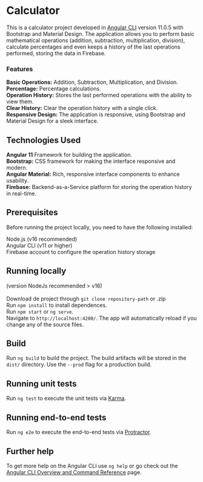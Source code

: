 # Calculator

This is a calculator project developed in [Angular CLI](https://github.com/angular/angular-cli) version 11.0.5 with Bootstrap and Material Design. The application allows you to perform basic mathematical operations (addition, subtraction, multiplication, division), calculate percentages and even keeps a history of the last operations performed, storing the data in Firebase.

<h3>Features</h3>
<b>Basic Operations:</b> Addition, Subtraction, Multiplication, and Division.<br>
<b>Percentage:</b> Percentage calculations.<br>
<b>Operation History:</b> Stores the last performed operations with the ability to view them.<br>
<b>Clear History:</b> Clear the operation history with a single click.<br>
<b>Responsive Design:</b> The application is responsive, using Bootstrap and Material Design for a sleek interface.<br>

## Technologies Used
<b>Angular 11</b> Framework for building the application. <br>
<b>Bootstrap:</b> CSS framework for making the interface responsive and modern.<br>
<b>Angular Material:</b> Rich, responsive interface components to enhance usability.<br>
<b>Firebase:</b> Backend-as-a-Service platform for storing the operation history in real-time.<br>

## Prerequisites
Before running the project locally, you need to have the following installed:<br>

Node.js (v16 recommended)<br>
Angular CLI (v11 or higher)<br>
Firebase account to configure the operation history storage<br>

## Running locally

(version NodeJs recommended > v16)<br><br>
Download de project through `git clone repository-path` or .zip<br>
Run `npm install` to install dependences.<br>
Run `npm start` or `ng serve`.<br>
Navigate to `http://localhost:4200/`. The app will automatically reload if you change any of the source files.

## Build

Run `ng build` to build the project. The build artifacts will be stored in the `dist/` directory. Use the `--prod` flag for a production build.

## Running unit tests

Run `ng test` to execute the unit tests via [Karma](https://karma-runner.github.io).

## Running end-to-end tests

Run `ng e2e` to execute the end-to-end tests via [Protractor](http://www.protractortest.org/).

## Further help

To get more help on the Angular CLI use `ng help` or go check out the [Angular CLI Overview and Command Reference](https://angular.io/cli) page.

